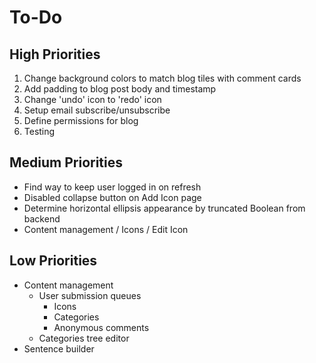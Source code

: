 # To-Do

## High Priorities

1. Change background colors to match blog tiles with comment cards
1. Add padding to blog post body and timestamp
1. Change 'undo' icon to 'redo' icon
1. Setup email subscribe/unsubscribe
1. Define permissions for blog
1. Testing

## Medium Priorities

- Find way to keep user logged in on refresh
- Disabled collapse button on Add Icon page
- Determine horizontal ellipsis appearance by truncated Boolean from backend
- Content management / Icons / Edit Icon

## Low Priorities

- Content management
  - User submission queues
    - Icons
    - Categories
    - Anonymous comments
  - Categories tree editor
- Sentence builder

